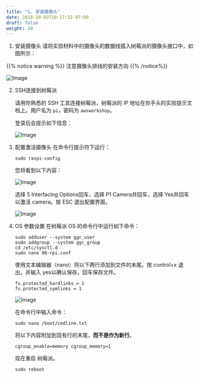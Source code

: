 ```yaml
---
title: "1. 安装摄像头"
date: 2018-10-03T10:17:52-07:00
draft: false
weight: 20
---
```

1. 安装摄像头
    请将实验材料中的摄像头的数据线插入树莓派的摄像头接口中，如图所示：

{{% notice warning %}}
注意摄像头排线的安装方向
{{% /notice%}}

![Image](/images/png/1.png)

2. SSH连接到树莓派

    请用你熟悉的 SSH 工具连接树莓派，树莓派的 IP 地址在你手头的实验提示文档上。用户名为 `pi`，密码为 `awsworkshop`。
    
    登录后会提示如下信息：

    ![Image](/images/png/2.png)

3. 配置激活摄像头
    在命令行提示符下运行：

    ```shell
    sudo raspi-config
    ```

    您将看到以下内容：

    ![Image](/images/png/3.png)

    选择 5 Interfacing Options回车，选择 P1 Camera并回车，选择 Yes并回车以激活 camera。按 ESC 退出配置界面。

    ![Image](/images/png/4.png)

4. OS 参数设置
    在树莓派 OS 的命令行中运行如下命令：
    ```shell
    sudo adduser --system ggc_user
    sudo addgroup --system ggc_group
    cd /etc/sysctl.d
    sudo nano 98-rpi.conf
    ```

    使用文本编辑器（nano）将以下两行添加到文件的末尾。按 control+x 退出，并输入 yes以确认保存，回车保存文件。
    
    ```shell
    fs.protected_hardlinks = 1
    fs.protected_symlinks = 1
    ```
    ![Image](/images/png/5.png)

    在命令行中输入命令：

    ```shell
    sudo nano /boot/cmdline.txt
    ```

    将以下内容附加到现有行的末尾，**而不是作为新行**。

    ```shell
    cgroup_enable=memory cgroup_memory=1
    ```

    现在重启 树莓派。

    ```shell
    sudo reboot
    ```